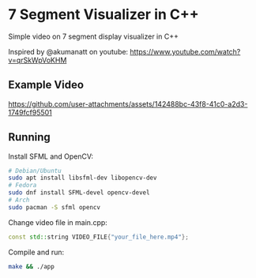 # 7 Segment Visualizer in C++

Simple video on 7 segment display visualizer in C++

Inspired by @akumanatt on youtube: https://www.youtube.com/watch?v=qrSkWpVoKHM

## Example Video

https://github.com/user-attachments/assets/142488bc-43f8-41c0-a2d3-1749fcf95501

## Running

Install SFML and OpenCV:

```bash
# Debian/Ubuntu
sudo apt install libsfml-dev libopencv-dev
# Fedora
sudo dnf install SFML-devel opencv-devel
# Arch
sudo pacman -S sfml opencv
```

Change video file in main.cpp:
```c++
const std::string VIDEO_FILE{"your_file_here.mp4"};
```

Compile and run:

```bash
make && ./app
```
